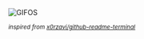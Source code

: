 <div align="justify">
<picture>
    <source media="(prefers-color-scheme: dark)" srcset="https://i.ibb.co/FLbPLV3z/output-gif.gif">
    <source media="(prefers-color-scheme: light)" srcset="https://i.ibb.co/FLbPLV3z/output-gif.gif">
    <img alt="GIFOS" src="https://i.ibb.co/FLbPLV3z/output-gif.gif">
</picture>

<sub><i>inspired from [x0rzavi/github-readme-terminal](https://github.com/x0rzavi/github-readme-terminal)</i></sub>

</div>

<!-- Image deletion URL: https://ibb.co/mVCxV8T4/585785768542387bda74350e13b9d435 -->